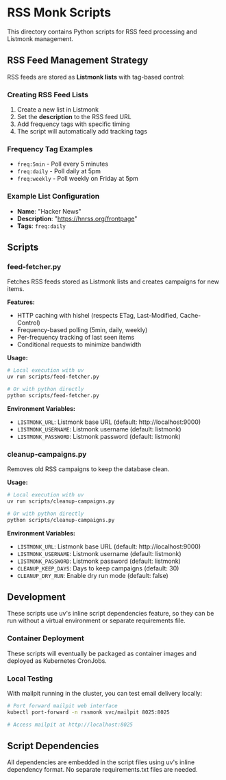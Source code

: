 # RSS Monk Scripts

This directory contains Python scripts for RSS feed processing and Listmonk management.

## RSS Feed Management Strategy

RSS feeds are stored as **Listmonk lists** with tag-based control:

### Creating RSS Feed Lists
1. Create a new list in Listmonk
2. Set the **description** to the RSS feed URL
3. Add frequency tags with specific timing
4. The script will automatically add tracking tags

### Frequency Tag Examples
- `freq:5min` - Poll every 5 minutes
- `freq:daily` - Poll daily at 5pm
- `freq:weekly` - Poll weekly on Friday at 5pm

### Example List Configuration
- **Name**: "Hacker News"
- **Description**: "https://hnrss.org/frontpage"
- **Tags**: `freq:daily`

## Scripts

### feed-fetcher.py
Fetches RSS feeds stored as Listmonk lists and creates campaigns for new items.

**Features:**
- HTTP caching with hishel (respects ETag, Last-Modified, Cache-Control)
- Frequency-based polling (5min, daily, weekly)
- Per-frequency tracking of last seen items
- Conditional requests to minimize bandwidth

**Usage:**
```bash
# Local execution with uv
uv run scripts/feed-fetcher.py

# Or with python directly
python scripts/feed-fetcher.py
```

**Environment Variables:**
- `LISTMONK_URL`: Listmonk base URL (default: http://localhost:9000)
- `LISTMONK_USERNAME`: Listmonk username (default: listmonk)
- `LISTMONK_PASSWORD`: Listmonk password (default: listmonk)

### cleanup-campaigns.py
Removes old RSS campaigns to keep the database clean.

**Usage:**
```bash
# Local execution with uv
uv run scripts/cleanup-campaigns.py

# Or with python directly
python scripts/cleanup-campaigns.py
```

**Environment Variables:**
- `LISTMONK_URL`: Listmonk base URL (default: http://localhost:9000)
- `LISTMONK_USERNAME`: Listmonk username (default: listmonk)
- `LISTMONK_PASSWORD`: Listmonk password (default: listmonk)
- `CLEANUP_KEEP_DAYS`: Days to keep campaigns (default: 30)
- `CLEANUP_DRY_RUN`: Enable dry run mode (default: false)

## Development

These scripts use uv's inline script dependencies feature, so they can be run without a virtual environment or separate requirements file.

### Container Deployment

These scripts will eventually be packaged as container images and deployed as Kubernetes CronJobs.

### Local Testing

With mailpit running in the cluster, you can test email delivery locally:

```bash
# Port forward mailpit web interface
kubectl port-forward -n rssmonk svc/mailpit 8025:8025

# Access mailpit at http://localhost:8025
```

## Script Dependencies

All dependencies are embedded in the script files using uv's inline dependency format. No separate requirements.txt files are needed.
